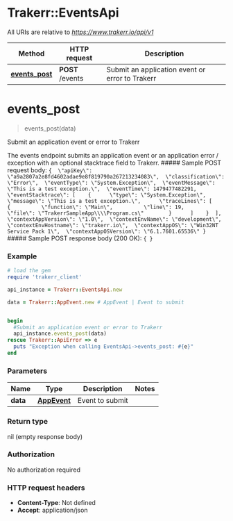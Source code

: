 # Trakerr::EventsApi

All URIs are relative to *https://www.trakerr.io/api/v1*

Method | HTTP request | Description
------------- | ------------- | -------------
[**events_post**](EventsApi.md#events_post) | **POST** /events | Submit an application event or error to Trakerr


# **events_post**
> events_post(data)

Submit an application event or error to Trakerr

 The events endpoint submits an application event or an application error / exception with an optional stacktrace field to Trakerr.  ##### Sample POST request body: ``` {  \"apiKey\": \"a9a2807a2e8fd4602adae9e8f819790a267213234083\",  \"classification\": \"Error\",  \"eventType\": \"System.Exception\",  \"eventMessage\": \"This is a test exception.\",  \"eventTime\": 1479477482291,  \"eventStacktrace\": [    {      \"type\": \"System.Exception\",      \"message\": \"This is a test exception.\",      \"traceLines\": [        {          \"function\": \"Main\",          \"line\": 19,          \"file\": \"TrakerrSampleApp\\\\Program.cs\"        }      ]    }  ],  \"contextAppVersion\": \"1.0\",  \"contextEnvName\": \"development\",  \"contextEnvHostname\": \"trakerr.io\",  \"contextAppOS\": \"Win32NT Service Pack 1\",  \"contextAppOSVersion\": \"6.1.7601.65536\" } ``` ##### Sample POST response body (200 OK): ``` { } ``` 

### Example
```ruby
# load the gem
require 'trakerr_client'

api_instance = Trakerr::EventsApi.new

data = Trakerr::AppEvent.new # AppEvent | Event to submit


begin
  #Submit an application event or error to Trakerr
  api_instance.events_post(data)
rescue Trakerr::ApiError => e
  puts "Exception when calling EventsApi->events_post: #{e}"
end
```

### Parameters

Name | Type | Description  | Notes
------------- | ------------- | ------------- | -------------
 **data** | [**AppEvent**](AppEvent.md)| Event to submit | 

### Return type

nil (empty response body)

### Authorization

No authorization required

### HTTP request headers

 - **Content-Type**: Not defined
 - **Accept**: application/json



